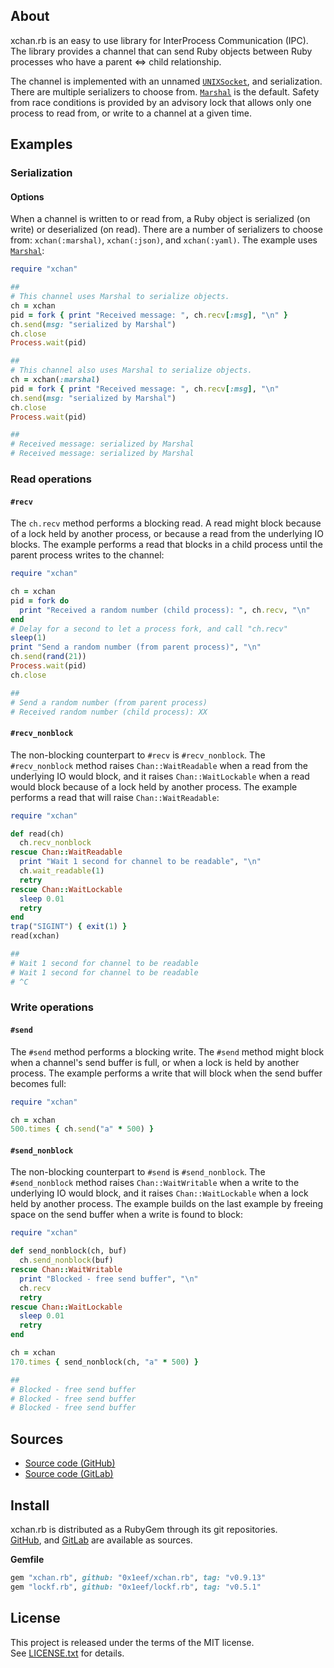 ## About

xchan.rb is an easy to use library for InterProcess Communication (IPC). The
library provides a channel that can send Ruby objects between Ruby processes
who have a parent &lt;=&gt; child relationship.

The channel is implemented with an unnamed
<code><a href=https://rubydoc.info/stdlib/socket/UNIXSocket.pair>UNIXSocket</a></code>,
and serialization. There are multiple serializers to choose from.
[`Marshal`](https://www.rubydoc.info/stdlib/core/Marshal)
is the default. Safety from race conditions is provided by an advisory lock that
allows only one process to read from, or write to a channel at a given time.

## Examples

### Serialization

#### Options

When a channel is written to or read from, a Ruby object is serialized (on write)
or deserialized (on read). There are a number of serializers to choose from:
`xchan(:marshal)`, `xchan(:json)`,  and `xchan(:yaml)`. The example uses
[`Marshal`](https://www.rubydoc.info/stdlib/core/Marshal):

```ruby
require "xchan"

##
# This channel uses Marshal to serialize objects.
ch = xchan
pid = fork { print "Received message: ", ch.recv[:msg], "\n" }
ch.send(msg: "serialized by Marshal")
ch.close
Process.wait(pid)

##
# This channel also uses Marshal to serialize objects.
ch = xchan(:marshal)
pid = fork { print "Received message: ", ch.recv[:msg], "\n"
ch.send(msg: "serialized by Marshal")
ch.close
Process.wait(pid)

##
# Received message: serialized by Marshal
# Received message: serialized by Marshal
```

### Read operations

#### `#recv`

The `ch.recv` method performs a blocking read. A read might block because
of a lock held by another process, or because a read from the underlying IO blocks.
The example performs a read that blocks in a child process until the parent process
writes to the channel:

```ruby
require "xchan"

ch = xchan
pid = fork do
  print "Received a random number (child process): ", ch.recv, "\n"
end
# Delay for a second to let a process fork, and call "ch.recv"
sleep(1)
print "Send a random number (from parent process)", "\n"
ch.send(rand(21))
Process.wait(pid)
ch.close

##
# Send a random number (from parent process)
# Received random number (child process): XX
```

#### `#recv_nonblock`

The non-blocking counterpart to `#recv` is `#recv_nonblock`. The `#recv_nonblock` method
raises `Chan::WaitReadable` when a read from the underlying IO would block, and
it raises `Chan::WaitLockable` when a read would block because of a lock held by another
process. The example performs a read that will raise `Chan::WaitReadable`:

```ruby
require "xchan"

def read(ch)
  ch.recv_nonblock
rescue Chan::WaitReadable
  print "Wait 1 second for channel to be readable", "\n"
  ch.wait_readable(1)
  retry
rescue Chan::WaitLockable
  sleep 0.01
  retry
end
trap("SIGINT") { exit(1) }
read(xchan)

##
# Wait 1 second for channel to be readable
# Wait 1 second for channel to be readable
# ^C
```

### Write operations

#### `#send`

The `#send` method performs a blocking write. The `#send` method might block when a
channel's send buffer is full, or when a lock is held by another process. The
example performs a write that will block when the send buffer becomes full:


```ruby
require "xchan"

ch = xchan
500.times { ch.send("a" * 500) }
```

#### `#send_nonblock`

The non-blocking counterpart to `#send` is `#send_nonblock`. The `#send_nonblock`
method raises `Chan::WaitWritable` when a write to the underlying IO would block,
and it raises `Chan::WaitLockable` when a lock held by another process. The example
builds on the last example by freeing space on the send buffer when a write is found
to block:

```ruby
require "xchan"

def send_nonblock(ch, buf)
  ch.send_nonblock(buf)
rescue Chan::WaitWritable
  print "Blocked - free send buffer", "\n"
  ch.recv
  retry
rescue Chan::WaitLockable
  sleep 0.01
  retry
end

ch = xchan
170.times { send_nonblock(ch, "a" * 500) }

##
# Blocked - free send buffer
# Blocked - free send buffer
# Blocked - free send buffer
```

## Sources

* [Source code (GitHub)](https://github.com/0x1eef/xchan.rb#readme)
* [Source code (GitLab)](https://gitlab.com/0x1eef/xchan.rb#about)

## Install

xchan.rb is distributed as a RubyGem through its git repositories. <br>
[GitHub](https://github.com/0x1eef/xchan.rb),
and
[GitLab](https://gitlab.com/0x1eef/xchan.rb)
are available as sources.

**Gemfile**

```ruby
gem "xchan.rb", github: "0x1eef/xchan.rb", tag: "v0.9.13"
gem "lockf.rb", github: "0x1eef/lockf.rb", tag: "v0.5.1"
```

## <a id="license"> License </a>

This project is released under the terms of the MIT license. <br>
See [LICENSE.txt](./LICENSE.txt) for details.
